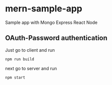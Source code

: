 # mern-sample-app

Sample app with Mongo Express React Node

## OAuth-Password authentication

Just go to client and run

    npm run build

next go to server and run

    npm start